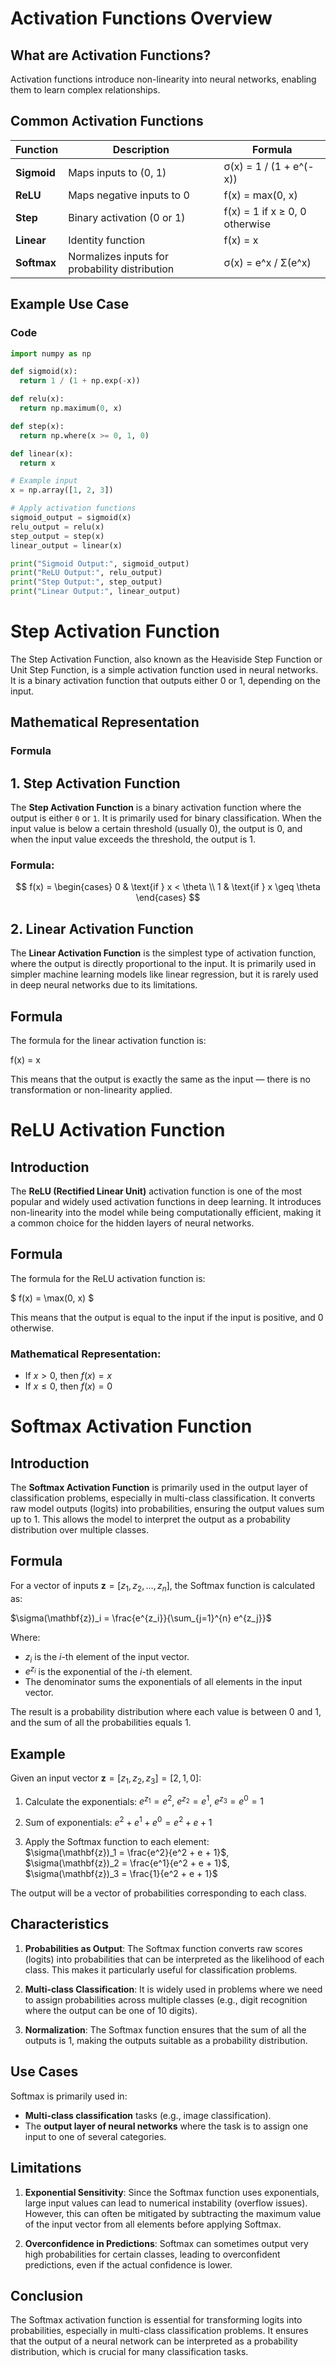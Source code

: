 # Activation Functions Overview

## What are Activation Functions?

Activation functions introduce non-linearity into neural networks, enabling them to learn complex relationships.


## Common Activation Functions

| Function        | Description                  | Formula                         |
| -------------- | ---------------------------- | ------------------------------- |
| **Sigmoid**     | Maps inputs to (0, 1)        | σ(x) = 1 / (1 + e^(-x))        |
| **ReLU**        | Maps negative inputs to 0    | f(x) = max(0, x)               |
| **Step**        | Binary activation (0 or 1)   | f(x) = 1 if x ≥ 0, 0 otherwise |
| **Linear**      | Identity function            | f(x) = x                       |
| **Softmax**     | Normalizes inputs for probability distribution | σ(x) = e^x / Σ(e^x) |


## Example Use Case

### Code
```python
import numpy as np

def sigmoid(x):
  return 1 / (1 + np.exp(-x))

def relu(x):
  return np.maximum(0, x)

def step(x):
  return np.where(x >= 0, 1, 0)

def linear(x):
  return x

# Example input
x = np.array([1, 2, 3])

# Apply activation functions
sigmoid_output = sigmoid(x)
relu_output = relu(x)
step_output = step(x)
linear_output = linear(x)

print("Sigmoid Output:", sigmoid_output)
print("ReLU Output:", relu_output)
print("Step Output:", step_output)
print("Linear Output:", linear_output)
```
# Step Activation Function

The Step Activation Function, also known as the Heaviside Step Function or Unit Step Function, is a simple activation function used in neural networks. It is a binary activation function that outputs either 0 or 1, depending on the input.


## Mathematical Representation

### Formula
## 1. Step Activation Function

The **Step Activation Function** is a binary activation function where the output is either `0` or `1`. It is primarily used for binary classification. When the input value is below a certain threshold (usually 0), the output is 0, and when the input value exceeds the threshold, the output is 1.

### Formula:
$$
f(x) =
\begin{cases}
0 & \text{if } x < \theta \\
1 & \text{if } x \geq \theta
\end{cases}
$$

## 2. Linear Activation Function

The **Linear Activation Function** is the simplest type of activation function, where the output is directly proportional to the input. It is primarily used in simpler machine learning models like linear regression, but it is rarely used in deep neural networks due to its limitations.

## Formula

The formula for the linear activation function is:

f(x) = x

This means that the output is exactly the same as the input — there is no transformation or non-linearity applied.

# ReLU Activation Function

## Introduction

The **ReLU (Rectified Linear Unit)** activation function is one of the most popular and widely used activation functions in deep learning. It introduces non-linearity into the model while being computationally efficient, making it a common choice for the hidden layers of neural networks.

## Formula

The formula for the ReLU activation function is:

$
f(x) = \max(0, x)
$

This means that the output is equal to the input if the input is positive, and 0 otherwise.

### Mathematical Representation:
- If $x > 0$, then $f(x) = x$
- If $x \leq 0$, then $f(x) = 0$

# Softmax Activation Function

## Introduction

The **Softmax Activation Function** is primarily used in the output layer of classification problems, especially in multi-class classification. It converts raw model outputs (logits) into probabilities, ensuring the output values sum up to 1. This allows the model to interpret the output as a probability distribution over multiple classes.

## Formula

For a vector of inputs $\mathbf{z} = [z_1, z_2, \dots, z_n]$, the Softmax function is calculated as:

$\sigma(\mathbf{z})_i = \frac{e^{z_i}}{\sum_{j=1}^{n} e^{z_j}}$


Where:
- $z_i$ is the $i$-th element of the input vector.
- $e^{z_i}$ is the exponential of the $i$-th element.
- The denominator sums the exponentials of all elements in the input vector.

The result is a probability distribution where each value is between 0 and 1, and the sum of all the probabilities equals 1.

## Example

Given an input vector $\mathbf{z} = [z_1, z_2, z_3] = [2, 1, 0]$:

1. Calculate the exponentials:
   $e^{z_1} = e^2$, $e^{z_2} = e^1$, $e^{z_3} = e^0 = 1$

2. Sum of exponentials:
   $e^2 + e^1 + e^0 = e^2 + e + 1$

3. Apply the Softmax function to each element:\
   $\sigma(\mathbf{z})_1 = \frac{e^2}{e^2 + e + 1}$, \
   $\sigma(\mathbf{z})_2 = \frac{e^1}{e^2 + e + 1}$, \
   $\sigma(\mathbf{z})_3 = \frac{1}{e^2 + e + 1}$


The output will be a vector of probabilities corresponding to each class.

## Characteristics

1. **Probabilities as Output**: The Softmax function converts raw scores (logits) into probabilities that can be interpreted as the likelihood of each class. This makes it particularly useful for classification problems.

2. **Multi-class Classification**: It is widely used in problems where we need to assign probabilities across multiple classes (e.g., digit recognition where the output can be one of 10 digits).

3. **Normalization**: The Softmax function ensures that the sum of all the outputs is 1, making the outputs suitable as a probability distribution.

## Use Cases

Softmax is primarily used in:
- **Multi-class classification** tasks (e.g., image classification).
- The **output layer of neural networks** where the task is to assign one input to one of several categories.

## Limitations

1. **Exponential Sensitivity**: Since the Softmax function uses exponentials, large input values can lead to numerical instability (overflow issues). However, this can often be mitigated by subtracting the maximum value of the input vector from all elements before applying Softmax.

2. **Overconfidence in Predictions**: Softmax can sometimes output very high probabilities for certain classes, leading to overconfident predictions, even if the actual confidence is lower.

## Conclusion

The Softmax activation function is essential for transforming logits into probabilities, especially in multi-class classification problems. It ensures that the output of a neural network can be interpreted as a probability distribution, which is crucial for many classification tasks.




